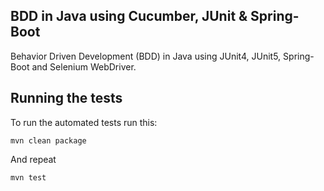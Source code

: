## BDD in Java using Cucumber, JUnit & Spring-Boot

Behavior Driven Development (BDD) in Java using JUnit4, JUnit5, Spring-Boot and Selenium WebDriver.

## Running the tests

To run the automated tests run this:

```
mvn clean package
```

And repeat

```
mvn test 
```
